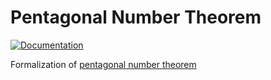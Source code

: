 # Pentagonal Number Theorem

[![Documentation](https://img.shields.io/badge/Documentation-passing-green)](https://wwylele.github.io/PentagonalNumberTheorem/docs/PentagonalNumber.html)

Formalization of [pentagonal number theorem](https://en.wikipedia.org/wiki/Pentagonal_number_theorem)